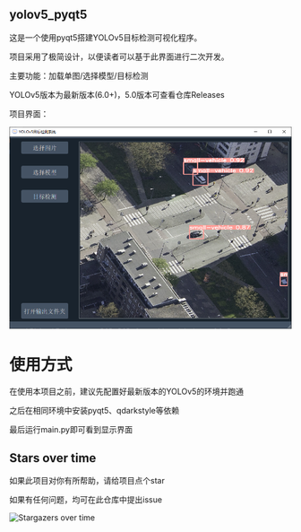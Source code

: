 ## yolov5_pyqt5

这是一个使用pyqt5搭建YOLOv5目标检测可视化程序。

项目采用了极简设计，以便读者可以基于此界面进行二次开发。

主要功能：加载单图/选择模型/目标检测

YOLOv5版本为最新版本(6.0+)，5.0版本可查看仓库Releases

项目界面：

![image-20220821211811729](show.png)

# 使用方式
在使用本项目之前，建议先配置好最新版本的YOLOv5的环境并跑通

之后在相同环境中安装pyqt5、qdarkstyle等依赖

最后运行main.py即可看到显示界面
 
## Stars over time

如果此项目对你有所帮助，请给项目点个star

如果有任何问题，均可在此仓库中提出issue

![Stargazers over time](https://starchart.cc/zstar1003/yolov5_pyqt5.svg)
